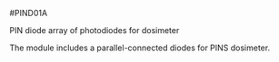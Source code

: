 <!--- Created:2017-01-02T13:58:39.618533: ---> 
<!--- Author:Mlab: ---> 
<!--- AuthorEmail:email@mlab.cz: ---> 
<!--- Tags:None: ---> 
<!--- Ust:None: ---> 
<!--- Name:PIND01A: --->
#PIND01A 
<!--- LongName --->
PIN diode array of photodiodes for dosimeter
<!--- ELongName ---> 

<!--- Lead --->
The module includes a parallel-connected diodes for PINS dosimeter.
<!--- ELead ---> 


​
​
<!--- Description --->
<!--- EDescription --->
<!--- Content --->
<!--- EContent --->
            